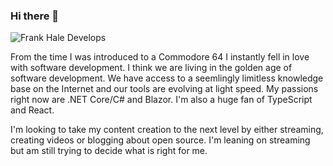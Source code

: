 ### Hi there 👋

![Frank Hale Develops](https://github.com/frankhale/frankhale/blob/master/frank-hale-develops.png)

From the time I was introduced to a Commodore 64 I instantly fell in love with software development. I think we are living in the golden age of software development. We have access to a seemlingly limitless knowledge base on the Internet and our tools are evolving at light speed. My passions right now are .NET Core/C# and Blazor. I'm also a huge fan of TypeScript and React. 

I'm looking to take my content creation to the next level by either streaming, creating videos or blogging about open source. I'm leaning on streaming but am still trying to decide what is right for me.
